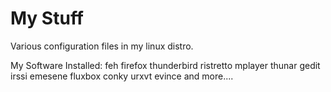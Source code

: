 My Stuff
=======

Various configuration files in my linux distro.

My Software Installed:
feh
firefox
thunderbird
ristretto
mplayer
thunar
gedit
irssi
emesene
fluxbox
conky
urxvt
evince
and more....
